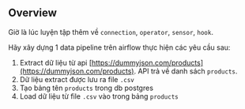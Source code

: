 ## Overview

Giờ là lúc luyện tập thêm về `connection`, `operator`, `sensor`, `hook`.

Hãy xây dựng 1 data pipeline trên airflow thực hiện các yêu cầu sau:

1. Extract dữ liệu từ api [https://dummyjson.com/products](https://dummyjson.com/products). API trả về danh
   sách `products`.
2. Dữ liệu extract được lưu ra file `.csv`
3. Tạo bảng tên `products` trong db postgres
4. Load dữ liệu từ file `.csv` vào trong bảng `products`